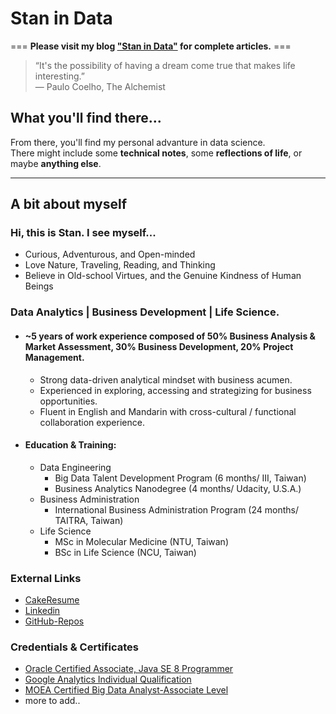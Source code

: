 # Stan in Data
=== **Please visit my blog ["Stan in Data"](https://hackmd.io/@StanS/stan-in-data) for complete articles.** ===
> “It's the possibility of having a dream come true that makes life interesting.”\
― Paulo Coelho, The Alchemist

## What you'll find there...
From there, you'll find my personal advanture in data science.  
There might include some **technical notes**, some **reflections of life**, or maybe **anything else**.  

---
## A bit about myself
### Hi, this is Stan. I see myself... 
- Curious, Adventurous, and Open-minded
- Love Nature, Traveling, Reading, and Thinking
- Believe in Old-school Virtues, and the Genuine Kindness of Human Beings

### Data Analytics | Business Development | Life Science. 
- #### ~5 years of work experience composed of 50% **Business Analysis & Market Assessment**, 30% **Business Development**, 20% **Project Management**.
    - Strong data-driven analytical mindset with business acumen.
    - Experienced in exploring, accessing and strategizing for business opportunities. 
    - Fluent in English and Mandarin with cross-cultural / functional collaboration experience. 
- #### Education & Training: 
    - Data Engineering
        - Big Data Talent Development Program (6 months/ III, Taiwan)
        - Business Analytics Nanodegree (4 months/ Udacity, U.S.A.)
    - Business Administration
        - International Business Administration Program (24 months/ TAITRA, Taiwan)
    - Life Science
        - MSc in Molecular Medicine (NTU, Taiwan)
        - BSc in Life Science (NCU, Taiwan) 
### External Links
- [CakeResume](https://www.cakeresume.com/s--H61loDFiRs5fFHu_HFVxMA--/stan-suo) 
- [Linkedin](https://www.linkedin.com/in/stansuo/)
- [GitHub-Repos](https://github.com/stansuo/)

### Credentials & Certificates
- [Oracle Certified Associate, Java SE 8 Programmer](https://www.youracclaim.com/badges/8eed95c0-4233-44a6-9313-c71082564849/linked_in_profile)
- [Google Analytics Individual Qualification](https://drive.google.com/file/d/1Rrt5lqqWNALtk2rHhL5XAXGTp4mZbQ9-/view)
- [MOEA Certified Big Data Analyst-Associate Level](https://drive.google.com/file/d/11SsUmPHYTc5FAPn9otZAy5B2XI_LiHr3/view?usp=sharing)
- more to add..






